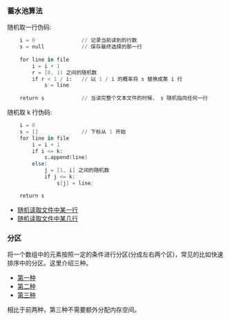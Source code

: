 
### 蓄水池算法

随机取一行伪码:
```s
    i = 0               // 记录当前读到的行数
    s = null            // 保存最终选择的那一行
    
    for line in file
        i = i + 1
        r = [0, 1) 之间的随机数
        if r < 1 / i:   // 以 1 / i 的概率将 s 替换成第 i 行
            s = line
    
    return s            // 当读完整个文本文件的时候， s 随机指向任何一行
```

随机取 k 行伪码:
```s
    i = 0
    s = []              // 下标从 1 开始
    for line in file
        i = i + 1
        if i <= k:
            s.append(line)
        else:
            j = [1, i] 之间的随机数
            if j <= k:
                s[j] = line;

    return s
```

- [随机读取文件中某一行](read_certain_line.cpp)
- [随机读取文件中某几行](read_some_lines.cpp)

### 分区

将一个数组中的元素按照一定的条件进行分区(分成左右两个区)，常见的比如快速排序中的分区。这里介绍三种。

- [第一种](partition_1.cpp)
- [第二种](partition_2.cpp)
- [第三种](partition_3.cpp)

相比于前两种，第三种不需要额外分配内存空间。
